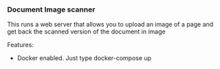 ### Document Image scanner
This runs a web server that allows you to upload an image of a page and get back the scanned version of the document in image

Features:
* Docker enabled. Just type docker-compose up